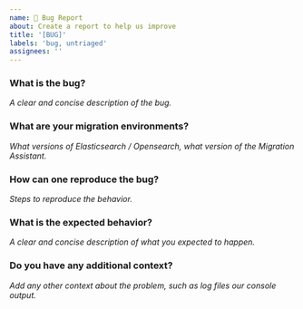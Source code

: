 ```yaml
---
name: 🐛 Bug Report
about: Create a report to help us improve
title: '[BUG]'
labels: 'bug, untriaged'
assignees: ''
---
```

### What is the bug?
_A clear and concise description of the bug._

### What are your migration environments?
_What versions of Elasticsearch / Opensearch, what version of the Migration Assistant._

### How can one reproduce the bug?
_Steps to reproduce the behavior._

### What is the expected behavior?
_A clear and concise description of what you expected to happen._

### Do you have any additional context?
_Add any other context about the problem, such as log files our console output._